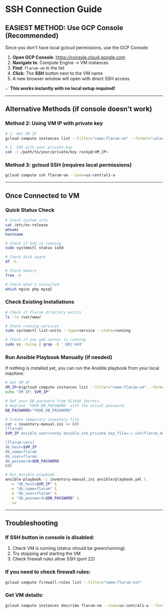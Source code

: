 # SSH Connection Guide

## EASIEST METHOD: Use GCP Console (Recommended)

Since you don't have local gcloud permissions, use the GCP Console:

1. **Open GCP Console**: https://console.cloud.google.com
2. **Navigate to**: Compute Engine → VM instances
3. **Find**: `flarum-vm` in the list
4. **Click**: The **SSH** button next to the VM name
5. A new browser window will open with direct SSH access

✅ **This works instantly with no local setup required!**

---

## Alternative Methods (if console doesn't work)

### Method 2: Using VM IP with private key

```bash
# 1. Get VM IP
gcloud compute instances list --filter="name:flarum-vm" --format="value(EXTERNAL_IP)"

# 2. SSH with your private key
ssh -i /path/to/your/private/key rocky@<VM_IP>
```

### Method 3: gcloud SSH (requires local permissions)

```bash
gcloud compute ssh flarum-vm --zone=us-central1-a
```

---

## Once Connected to VM

### Quick Status Check

```bash
# Check system info
cat /etc/os-release
whoami
hostname

# Check if SSH is running
sudo systemctl status sshd

# Check disk space
df -h

# Check memory
free -h

# Check what's installed
which nginx php mysql
```

### Check Existing Installations

```bash
# Check if Flarum directory exists
ls -la /var/www/

# Check running services
sudo systemctl list-units --type=service --state=running

# Check if any web server is running
sudo ss -tulnp | grep -E ':80|:443'
```

### Run Ansible Playbook Manually (if needed)

If nothing is installed yet, you can run the Ansible playbook from your local machine:

```bash
# Get VM IP
VM_IP=$(gcloud compute instances list --filter="name:flarum-vm" --format="value(EXTERNAL_IP)")
echo "VM IP: $VM_IP"

# Get your DB password from GitHub Secrets
# Replace 'YOUR_DB_PASSWORD' with the actual password
DB_PASSWORD="YOUR_DB_PASSWORD"

# Create temporary inventory file
cat > inventory-manual.ini << EOF
[flarum]
$VM_IP ansible_user=rocky ansible_ssh_private_key_file=~/.ssh/flarum_devops

[flarum:vars]
db_host=$VM_IP
db_name=flarum
db_user=flarum
db_password=$DB_PASSWORD
EOF

# Run Ansible playbook
ansible-playbook -i inventory-manual.ini ansible/playbook.yml \
  -e "db_host=$VM_IP" \
  -e "db_name=flarum" \
  -e "db_user=flarum" \
  -e "db_password=$DB_PASSWORD" \
  -vv
```

---

## Troubleshooting

### If SSH button in console is disabled:

1. Check VM is running (status should be green/running)
2. Try stopping and starting the VM
3. Check firewall rules allow SSH (port 22)

### If you need to check firewall rules:

```bash
gcloud compute firewall-rules list --filter="name:flarum-ssh"
```

### Get VM details:

```bash
gcloud compute instances describe flarum-vm --zone=us-central1-a --format=json
```
